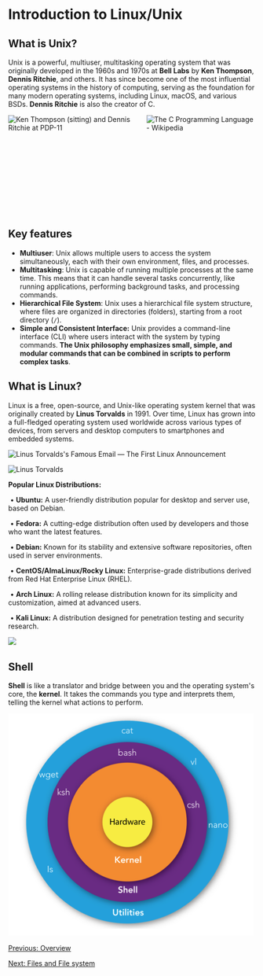 # Introduction to Linux/Unix 

## What is Unix?

Unix is a powerful, multiuser, multitasking operating system that was originally developed in the 1960s and 1970s at **Bell Labs** by **Ken Thompson**, **Dennis Ritchie**, and others. It has since become one of the most influential operating systems in the history of computing, serving as the foundation for many modern operating systems, including Linux, macOS, and various BSDs. **Dennis Ritchie** is also the creator of C. 
<div style="display: flex; align-items: center;">
  <img src="https://www.redhat.com/sysadmin/sites/default/files/styles/full/public/2022-11/Ken_Thompson_Dennis_Ritchie_PDP-11_0.jpg?itok=D9Au5qnp" alt="Ken Thompson (sitting) and Dennis Ritchie at PDP-11" style="height:200px; margin-right: 10px;"/>

  <img src="https://upload.wikimedia.org/wikipedia/commons/0/0e/The_C_Programming_Language%2C_First_Edition_Cover.svg" alt="The C Programming Language - Wikipedia" style="height:200px;" />
</div>

## Key features
- **Multiuser**: Unix allows multiple users to access the system simultaneously, each with their own environment, files, and processes.
- **Multitasking**:  Unix is capable of running multiple processes at the same time. This means that it can handle several tasks concurrently, like running applications, performing background tasks, and processing commands.
- **Hierarchical File System**: Unix uses a hierarchical file system structure, where files are organized in directories (folders), starting from a root directory (`/`). 
- **Simple and Consistent Interface:** Unix provides a command-line interface (CLI) where users interact with the system by typing commands. **The Unix philosophy emphasizes small, simple, and modular commands that can be combined in scripts to perform complex tasks**.

## What is Linux?

Linux is a free, open-source, and Unix-like operating system kernel that was originally created by **Linus Torvalds** in 1991. Over time, Linux has grown into a full-fledged operating system used worldwide across various types of devices, from servers and desktop computers to smartphones and embedded systems.

<img src="https://fossbytes.com/wp-content/uploads/2016/08/linus-torvald-first-linux-email.png" alt="Linus Torvalds's Famous Email — The First Linux Announcement" width="600">


![Linus Torvalds](https://media.licdn.com/dms/image/v2/D5612AQHNUVhyAZO6BA/article-inline_image-shrink_1500_2232/article-inline_image-shrink_1500_2232/0/1693106715409?e=1732752000&v=beta&t=qddDOg1IPPZp7IaXbaIDsa5lAJe-cOrz1t8dX9CiT4Q)

**Popular Linux Distributions:**

​	•	**Ubuntu:** A user-friendly distribution popular for desktop and server use, based on Debian.

​	•	**Fedora:** A cutting-edge distribution often used by developers and those who want the latest features.

​	•	**Debian:** Known for its stability and extensive software repositories, often used in server environments.

​	•	**CentOS/AlmaLinux/Rocky Linux:** Enterprise-grade distributions derived from Red Hat Enterprise Linux (RHEL).

​	•	**Arch Linux:** A rolling release distribution known for its simplicity and customization, aimed at advanced users.

​	•	**Kali Linux:** A distribution designed for penetration testing and security research.

<img src="../images/linux_distros.png" width="800">

## Shell

**Shell** is like a translator and bridge between you and the operating system's core, the **kernel**. It takes the commands you type and interprets them, telling the kernel what actions to perform. 

<img src="../images/shell.png" width="500">

[Previous: Overview ](00_overview.md)                                                                    

[Next: Files and File system](02_files.md)


